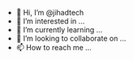 - 👋 Hi, I’m @jihadtech
- 👀 I’m interested in ...
- 🌱 I’m currently learning ...
- 💞️ I’m looking to collaborate on ...
- 📫 How to reach me ...

<!---
jihadtech/jihadtech is a ✨ special ✨ repository because its `README.md` (this file) appears on your GitHub profile.
You can click the Preview link to take a look at your changes.
--->
